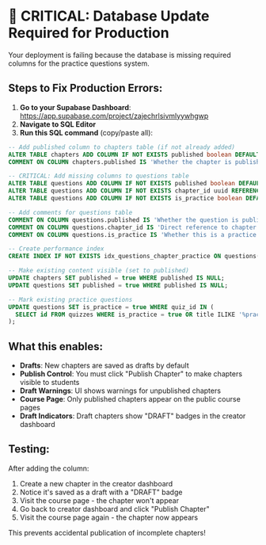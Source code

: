 # 🚨 CRITICAL: Database Update Required for Production

Your deployment is failing because the database is missing required columns for the practice questions system.

## Steps to Fix Production Errors:

1. **Go to your Supabase Dashboard**: https://app.supabase.com/project/zajechrlsivmlyywhgwp
2. **Navigate to SQL Editor**
3. **Run this SQL command** (copy/paste all):

```sql
-- Add published column to chapters table (if not already added)
ALTER TABLE chapters ADD COLUMN IF NOT EXISTS published boolean DEFAULT false;
COMMENT ON COLUMN chapters.published IS 'Whether the chapter is published and visible to students';

-- CRITICAL: Add missing columns to questions table
ALTER TABLE questions ADD COLUMN IF NOT EXISTS published boolean DEFAULT false;
ALTER TABLE questions ADD COLUMN IF NOT EXISTS chapter_id uuid REFERENCES chapters(id) ON DELETE CASCADE;
ALTER TABLE questions ADD COLUMN IF NOT EXISTS is_practice boolean DEFAULT false;

-- Add comments for questions table
COMMENT ON COLUMN questions.published IS 'Whether the question is published and visible to students';
COMMENT ON COLUMN questions.chapter_id IS 'Direct reference to chapter for practice questions (optional)';
COMMENT ON COLUMN questions.is_practice IS 'Whether this is a practice question (true) or quiz question (false)';

-- Create performance index
CREATE INDEX IF NOT EXISTS idx_questions_chapter_practice ON questions(chapter_id, is_practice, published);

-- Make existing content visible (set to published)
UPDATE chapters SET published = true WHERE published IS NULL;
UPDATE questions SET published = true WHERE published IS NULL;

-- Mark existing practice questions
UPDATE questions SET is_practice = true WHERE quiz_id IN (
  SELECT id FROM quizzes WHERE is_practice = true OR title ILIKE '%practice%'
);
```

## What this enables:

- **Drafts**: New chapters are saved as drafts by default
- **Publish Control**: You must click "Publish Chapter" to make chapters visible to students
- **Draft Warnings**: UI shows warnings for unpublished chapters
- **Course Page**: Only published chapters appear on the public course pages
- **Draft Indicators**: Draft chapters show "DRAFT" badges in the creator dashboard

## Testing:

After adding the column:
1. Create a new chapter in the creator dashboard
2. Notice it's saved as a draft with a "DRAFT" badge
3. Visit the course page - the chapter won't appear
4. Go back to creator dashboard and click "Publish Chapter"
5. Visit the course page again - the chapter now appears

This prevents accidental publication of incomplete chapters!